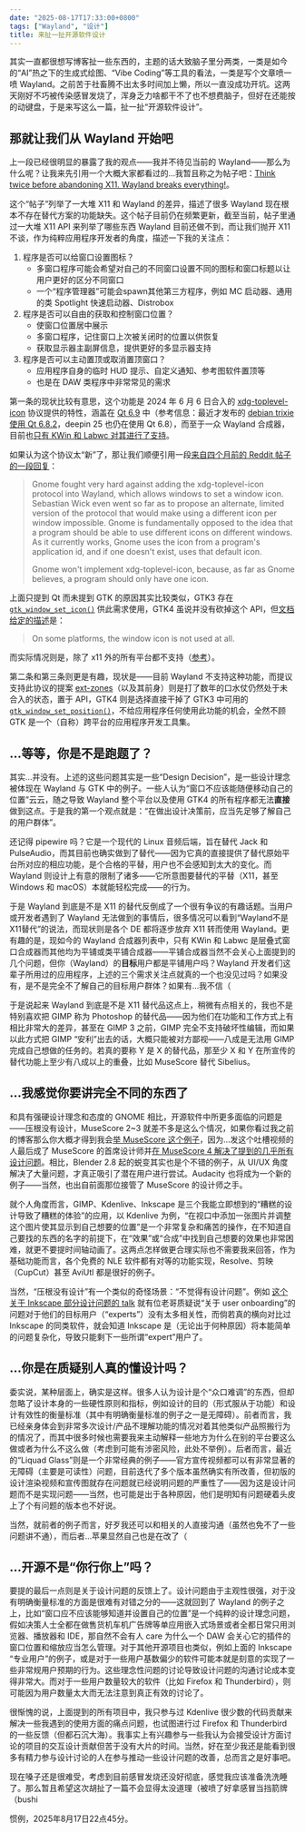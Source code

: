 ```yaml
---
date: "2025-08-17T17:33:00+0800"
tags: ["Wayland", "设计"]
title: 来扯一扯开源软件设计
---
```


其实一直都很想写博客扯一些东西的，主题的话大致脑子里分两类，一类是如今的“AI”热之下的生成式绘图、“Vibe Coding”等工具的看法，一类是写个文章喷一喷 Wayland。之前苦于社畜腾不出太多时间加上懒，所以一直没成功开坑。这两天刚好不巧被传染感冒发烧了，浑身乏力啥都干不了也不想费脑子，但好在还能按的动键盘，于是来写这么一篇，扯一扯“开源软件设计”。

## 那就让我们从 Wayland 开始吧

上一段已经很明显的暴露了我的观点——我并不待见当前的 Wayland——那么为什么呢？让我来先引用一个大概大家都看过的...我暂且称之为帖子吧：[Think twice before abandoning X11. Wayland breaks everything!](https://gist.github.com/probonopd/9feb7c20257af5dd915e3a9f2d1f2277)。

这个“帖子”列举了一大堆 X11 和 Wayland 的差异，描述了很多 Wayland 现在根本不存在替代方案的功能缺失。这个帖子目前仍在频繁更新，截至当前，帖子里通过一大堆 X11 API 来列举了哪些东西 Wayland 目前还做不到，而让我们抛开 X11 不谈，作为纯粹应用程序开发者的角度，描述一下我的关注点：

1. 程序是否可以给窗口设置图标？
   - 多窗口程序可能会希望对自己的不同窗口设置不同的图标和窗口标题以让用户更好的区分不同窗口
   - 一个“程序管理器”可能会spawn其他第三方程序，例如 MC 启动器、通用的类 Spotlight 快速启动器、Distrobox
2. 程序是否可以自由的获取和控制窗口位置？
   - 使窗口位置居中展示
   - 多窗口程序，记住窗口上次被关闭时的位置以供恢复
   - 获取显示器主副屏信息，提供更好的多显示器支持
3. 程序是否可以主动置顶或取消置顶窗口？
   - 应用程序自身的临时 HUD 提示、自定义通知、参考图软件置顶等
   - 也是在 DAW 类程序中非常常见的需求

第一条的现状比较有意思，这个功能是 2024 年 6 月 6 日合入的 [xdg-toplevel-icon](https://gitlab.freedesktop.org/wayland/wayland-protocols/-/merge_requests/269) 协议提供的特性，涵盖在 [Qt 6.9](https://doc-snapshots.qt.io/qt6-dev/whatsnew69.html) 中（参考信息：最近才发布的 [debian trixie 使用 Qt 6.8.2](https://packages.debian.org/trixie/qt6-base-dev)，deepin 25 也仍在使用 Qt 6.8），而至于一众 Wayland 合成器，目前也[只有 KWin 和 Labwc 对其进行了支持](https://wayland.app/protocols/xdg-toplevel-icon-v1)。

如果认为这个协议太“新”了，那让我们顺便引用一段[来自四个月前的 Reddit 帖子的一段回复](https://www.reddit.com/r/gnome/comments/1k2cxt3/its_not_exactly_a_problem_but_im_curious_why_the/)：

> Gnome fought very hard against adding the xdg-toplevel-icon protocol into Wayland, which allows windows to set a window icon. Sebastian Wick even went so far as to propose an alternate, limited version of the protocol that would make using a different icon per window impossible. Gnome is fundamentally opposed to the idea that a program should be able to use different icons on different windows. As it currently works, Gnome uses the icon from a program's application id, and if one doesn't exist, uses that default icon.
>
> Gnome won't implement xdg-toplevel-icon, because, as far as Gnome believes, a program should only have one icon.

上面只提到 Qt 而未提到 GTK 的原因其实比较类似，GTK3 存在 [`gtk_window_set_icon()`](https://docs.gtk.org/gtk3/method.Window.set_icon.html) 供此需求使用，GTK4 虽说并没有砍掉这个 API，但[文档给定的描述](https://docs.gtk.org/gtk4/method.Window.set_icon_name.html)是：

> On some platforms, the window icon is not used at all.

而实际情况则是，除了 x11 外的所有平台都不支持（[参考](https://discourse.gnome.org/t/set-window-icon-gtk4/10183)）。

第二条和第三条则更是有趣，现状是——目前 Wayland 不支持这种功能，而提议支持此协议的提案 [ext-zones](https://gitlab.freedesktop.org/wayland/wayland-protocols/-/merge_requests/264)（以及其前身）则是打了数年的口水仗仍然处于未合入的状态，置于 API，GTK4 则是选择直接干掉了 GTK3 中可用的 [`gtk_window_set_position()`](https://docs.gtk.org/gtk3/method.Window.set_position.html)，不给应用程序任何使用此功能的机会，全然不顾 GTK 是一个（自称）跨平台的应用程序开发工具集。

## ...等等，你是不是跑题了？

其实...并没有。上述的这些问题其实是一些“Design Decision”，是一些设计理念被体现在 Wayland 与 GTK 中的例子。一些人认为“窗口不应该能随便移动自己的位置”云云，随之导致 Wayland 整个平台以及使用 GTK4 的所有程序都无法**直接**做到这点。于是我的第一个观点就是：“在做出设计决策前，应当先足够了解自己的用户群体”。

还记得 pipewire 吗？它是一个现代的 Linux 音频后端，旨在替代 Jack 和 PulseAudio，而其目前也确实做到了替代——因为它真的直接提供了替代原始平台所对应的相应功能，是个合格的平替，用户也不会感知到太大的变化。而 Wayland 则设计上有意的限制了诸多——它所意图要替代的平替（X11，甚至 Windows 和 macOS）本就能轻松完成——的行为。

于是 Wayland 到底是不是 X11 的替代反倒成了一个很有争议的有趣话题。当用户或开发者遇到了 Wayland 无法做到的事情后，很多情况可以看到“Wayland不是X11替代”的说法，而现状则是各个 DE 都将逐步放弃 X11 转而使用 Wayland。更有趣的是，现如今的 Wayland 合成器列表中，只有 KWin 和 Labwc 是层叠式窗口合成器而其他均为平铺或类平铺合成器——平铺合成器当然不会关心上面提到的几个问题，但你（Wayland）的**目标**用户都是平铺用户吗？Wayland 开发者们这辈子所用过的应用程序，上述的三个需求关注点就真的一个也没见过吗？如果没有，是不是完全不了解自己的目标用户群体？如果有...我不信（

于是说起来 Wayland 到底是不是 X11 替代品这点上，稍微有点相关的，我也不是特别喜欢把 GIMP 称为 Photoshop 的替代品——因为他们在功能和工作方式上有相比非常大的差异，甚至在 GIMP 3 之前，GIMP 完全不支持破坏性编辑，而如果以此方式把 GIMP “安利”出去的话，大概只能被对方鄙视——八成是无法用 GIMP 完成自己想做的任务的。若真的要称 Y 是 X 的替代品，那至少 X 和 Y 在所宣传的替代功能上至少有八成以上的重叠，比如 MuseScore 替代 Sibelius。

## ...我感觉你要讲完全不同的东西了

和具有强硬设计理念和态度的 GNOME 相比，开源软件中所更多面临的问题是——压根没有设计，MuseScore 2~3 就差不多是这么个情况，如果你看过我之前的博客那么你大概才得到我会[举 MuseScore 这个例子](https://www.youtube.com/watch?v=4hZxo96x48A)，因为...发这个吐槽视频的人最后成了 MuseScore 的首席设计师并[在 MuseScore 4 解决了提到的几乎所有设计问题](https://www.youtube.com/watch?v=Qct6LKbneKQ)。相比，Blender 2.8 起的蜕变其实也是个不错的例子，从 UI/UX 角度解决了大量问题，才真正吸引了潜在用户进行尝试。Audacity 也将成为一个新的例子——当然，也出自前面那位接管了 MuseScore 的设计师之手。

就个人角度而言，GIMP、Kdenlive、Inkscape 是三个我能立即想到的“糟糕的设计导致了糟糕的体验”的应用，以 Kdenlive 为例，“在视口中添加一张图片并调整这个图片使其显示到自己想要的位置”是一个非常复杂和痛苦的操作，在不知道自己要找的东西的名字的前提下，在“效果”或“合成”中找到自己想要的效果也非常困难，就更不要提时间轴动画了。这两点怎样做更合理实际也不需要我来回答，作为基础功能而言，各个免费的 NLE 软件都有对等的功能实现，Resolve、剪映（CupCut）甚至 AviUtl 都是很好的例子。

当然，“压根没有设计”有一个类似的奇怪场景：“不觉得有设计问题”。例如 [这个关于 Inkscape 部分设计问题的 talk](https://youtu.be/12TJ-zTgiH0?si=VWbkMdJ4gQKH54EQ&t=1779) 就有位老哥质疑说“关于 user onboarding”的问题对于他们的目标用户（“experts”）没有太多相关性，而倘若真的横向对比过 Inkscape 的同类软件，就会知道 Inkscape 是（无论出于何种原因）将本能简单的问题复杂化，导致只能剩下一些所谓“expert”用户了。

## ...你是在质疑别人真的懂设计吗？

委实说，某种层面上，确实是这样。很多人认为设计是个“众口难调”的东西，但却忽略了设计本身的一些硬性原则和指标，例如设计的目的（形式服从于功能）和设计有效性的衡量标准（其中有明确衡量标准的例子之一是无障碍）。前者而言，我已经亲身体会到非常多次设计/产品不理解功能的情况对着其他类似产品照搬行为的情况了，而其中很多时候也需要我来主动解释一些地方为什么在别的平台要这么做或者为什么不这么做（考虑到可能有涉密风险，此处不举例）。后者而言，最近的“Liquad Glass”则是一个非常经典的例子——官方宣传视频都可以有非常显著的无障碍（主要是可读性）问题，目前迭代了多个版本虽然确实有所改善，但初版的设计渲染视频和宣传图就存在问题就已经说明问题的严重性了——因为这是设计问题而不是实现问题——当然，也可能是出于各种原因，他们是明知有问题硬着头皮上了个有问题的版本也不好说。

当然，就前者的例子而言，好歹我还可以和相关的人直接沟通（虽然也免不了一些问题讲不通），而后者...苹果显然自己也是在改了（

## ...开源不是“你行你上”吗？

要提的最后一点则是关于设计问题的反馈上了。设计问题由于主观性很强，对于没有明确衡量标准的方面是很难有对错之分的——这就回到了 Wayland 的例子之上，比如“窗口应不应该能够知道并设置自己的位置”是一个纯粹的设计理念问题，假如决策人士全都在做售货机车机广告牌等单应用嵌入式场景或者全都日常只用浏览器、播放器和 IDE，那自然不会有人 care 为什么一个 DAW 会关心它的插件的窗口位置和缩放应当怎么管理。对于其他开源项目也类似，例如上面的 Inkscape “专业用户”的例子，或是对于一些用户基数偏少的软件可能本就是刻意的实现了一些非常规用户预期的行为。这些理念性问题的讨论导致设计问题的沟通讨论成本变得非常大。而对于一些用户数量较大的软件（比如 Firefox 和 Thunderbird），则可能因为用户数量太大而无法注意到真正有效的讨论了。

很惭愧的说，上面提到的所有项目中，我只参与过 Kdenlive 很少数的代码贡献来解决一些我遇到的使用方面的痛点问题，也试图进行过 Firefox 和 Thunderbird 的一些反馈（但都石沉大海）。我事实上有兴趣参与一些我认为会接受设计方面讨论的项目的交互设计贡献但苦于没有大片的时间。当然，好在至少我还是能看到很多有精力参与设计讨论的人在参与推动一些设计问题的改善，总而言之是好事吧。

现在嗓子还是很难受，考虑到目前感冒发烧还没好彻底，感觉我应该准备洗洗睡了。那么暂且希望这次胡扯了一篇不会显得太没道理（被喷了好拿感冒当挡箭牌（bushi

惯例，2025年8月17日22点45分。
